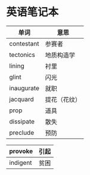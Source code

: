 # 英语笔记本

| 单词       | 意思         |
| ---------- | ------------ |
| contestant | 参赛者       |
| tectonics  | 地质构造学   |
| lining     | 衬里         |
| glint      | 闪光         |
| inaugurate | 就职         |
| jacquard   | 提花（花纹） |
| prop       | 道具         |
| dissipate  | 散失         |
| preclude   | 预防         |

| provoke  | 引起 |
| :------- | ---- |
| indigent | 贫困 |




